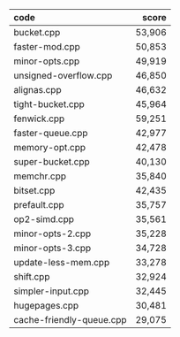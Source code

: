 |   code     |   score    |
| :--------- | ---------: |
| bucket.cpp                | 53,906 |
| faster-mod.cpp            | 50,853 |
| minor-opts.cpp            | 49,919 |
| unsigned-overflow.cpp     | 46,850 |
| alignas.cpp               | 46,632 |
| tight-bucket.cpp          | 45,964 |
| fenwick.cpp               | 59,251 |
| faster-queue.cpp          | 42,977 |
| memory-opt.cpp            | 42,478 |
| super-bucket.cpp          | 40,130 |
| memchr.cpp                | 35,840 |
| bitset.cpp                | 42,435 |
| prefault.cpp              | 35,757 |
| op2-simd.cpp              | 35,561 |
| minor-opts-2.cpp          | 35,228 |
| minor-opts-3.cpp          | 34,728 |
| update-less-mem.cpp       | 33,278 |
| shift.cpp                 | 32,924 |
| simpler-input.cpp         | 32,445 |
| hugepages.cpp             | 30,481 |
| cache-friendly-queue.cpp  | 29,075 |
